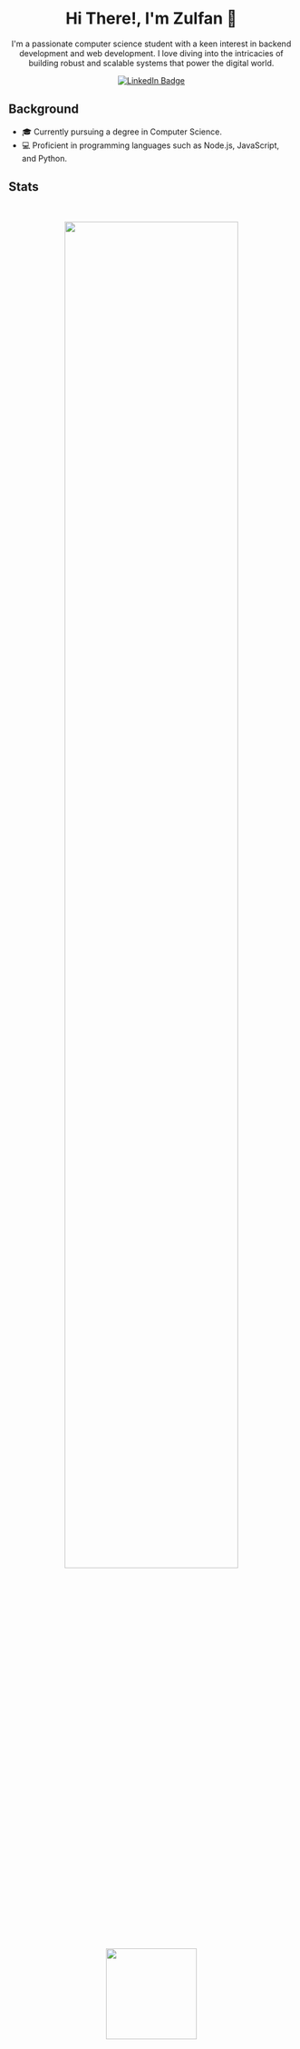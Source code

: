 <div align="center">
  <h1>Hi There!, I'm Zulfan 👋</h1>
</div>
<div id="badges" align="center">
  <p>  I'm  a passionate computer science student with a keen interest in backend development and web development. I love diving into the intricacies of building robust and scalable systems that power the digital world.</p>
  <a href="https://www.linkedin.com/in/muhamadzulfan/" target="_blank">  
    <img src="https://img.shields.io/badge/LinkedIn-blue?style=for-the-badge&logo=linkedin&logoColor=white" alt="LinkedIn Badge"/>
  </a>
  <br>
<img src="https://komarev.com/ghpvc/?username=neunicorn&style=flat-square&color=blue" alt=""/>
</div>

## Background
- 🎓 Currently pursuing a degree in Computer Science.
- 💻 Proficient in programming languages such as Node.js, JavaScript, and Python. 

## Stats
<br>
<p align="center">
  <img src="http://github-readme-streak-stats.herokuapp.com?user=neunicorn&background=1B212F&border=1B212F&ring=F08080&sideNums=FFFFFF&sideLabels=FFFFFF&stroke=66718F&fire=F08080&currStreakNum=FFFFFF&currStreakLabel=FFFFFF&dates=FFFFFF" width="78%">
  <br>
<img src="https://github-readme-stats.vercel.app/api/top-langs/?username=neunicorn&border_radius=0&hide_border=true&layout=compact&bg_color=1B212F&text_color=FFFFFF" height="160px">
</p>
